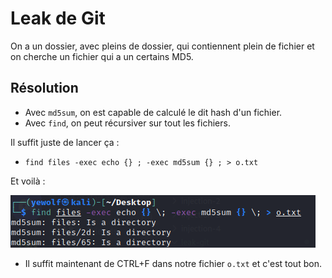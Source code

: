 # Leak de Git

On a un dossier, avec pleins de dossier, qui contiennent plein de fichier et on cherche un fichier qui a un certains MD5.

## Résolution

- Avec `md5sum`, on est capable de calculé le dit hash d'un fichier.
- Avec `find`, on peut récursiver sur tout les fichiers.

Il suffit juste de lancer ça : 

- `find files -exec echo {} ; -exec md5sum {} ; > o.txt` 

Et voilà :

![img](./0.png)

- Il suffit maintenant de CTRL+F dans notre fichier `o.txt` et c'est tout bon.